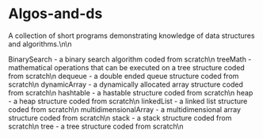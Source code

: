 # Algos-and-ds
A collection of short programs demonstrating knowledge of data structures and algorithms.\n\n

BinarySearch - a binary search algorithm coded from scratch\n
treeMath - mathematical operations that can be executed on a tree structure coded from scratch\n
dequeue - a double ended queue structure coded from scratch\n
dynamicArray - a dynamically allocated array structure coded from scratch\n
hashtable - a hastable structure coded from scratch\n
heap - a heap structure coded from scratch\n
linkedList - a linked list structure coded from scratch\n
multidimensionalArray - a multidimensional array structure coded from scratch\n
stack - a stack structure coded from scratch\n
tree - a tree structure coded from scratch\n
